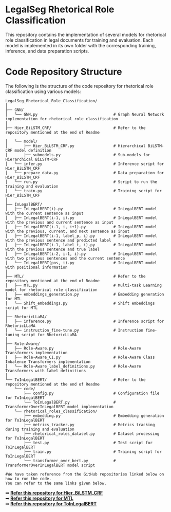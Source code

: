 # LegalSeg Rhetorical Role Classification

This repository contains the implementation of several models for rhetorical role classification in legal documents for training and evaluation. Each model is implemented in its own folder with the corresponding training, inference, and data preparation scripts.


# Code Repository Structure

The following is the structure of the code repository for rhetorical role classification using various models:

```plaintext
LegalSeg_Rhetorical_Role_Classification/
│
├── GNN/
│   └── GNN.py                                 # Graph Neural Network implementation for rhetorical role classification
│
├── Hier_BiLSTM_CRF/                           # Refer to the repository mentioned at the end of Readme

│   └── model/
│       ├── Hier_BiLSTM_CRF.py                 # Hierarchical BiLSTM-CRF model definition
│       ├── submodels.py                       # Sub-models for Hierarchical BiLSTM-CRF
│   └── infer.py                               # Inference script for Hier_BiLSTM_CRF
│   └── prepare_data.py                        # Data preparation for Hier_BiLSTM_CRF
│   └── run.py                                 # Script to run the training and evaluation
│   └── train.py                               # Training script for Hier_BiLSTM_CRF
│
├── InLegalBERT/
│   ├── InLegalBERT(i).py                      # InLegalBERT model with the current sentence as input
│   ├── InLegalBERT(i-1, i).py                 # InLegalBERT model with the previous and current sentence as input
│   ├── InLegalBERT(i-1, i, i+1).py            # InLegalBERT model with the previous, current, and next sentence as input
│   ├── InLegalBERT(i-1, label_p, i).py        # InLegalBERT model with the previous sentence and predicted label
│   ├── InLegalBERT(i-1, label_t, i).py        # InLegalBERT model with the previous sentence and true label
│   ├── InLegalBERT(i-2, i-1, i).py            # InLegalBERT model with two previous sentences and the current sentence
│   └── InLegalBERT(pos, i).py                 # InLegalBERT model with positional information
│
├── MTL/                                       # Refer to the repository mentioned at the end of Readme
│   ├── MTL.py                                 # Multi-task Learning model for rhetorical role classification
│   ├── embeddings_generation.py               # Embedding generation for MTL
│   └── Shift_embeddings.py                    # Shift embeddings script for MTL
│
├── RhetoricLLaMA/
│   ├── inference.py                           # Inference script for RhetoricLLaMA
│   └── instruction_fine-tune.py               # Instruction fine-tuning script for RhetoricLLaMA
│
├── Role-Aware/
│   ├── Role-Aware.py                          # Role-Aware Transformers implementation
|   ├── Role-Aware_CI.py                       # Role-Aware Class Imbalence Transformers implementation
│   └── Role-Aware_label_definitions.py        # Role-Aware Transformers with label definitions
│
└── ToInLegalBERT/                             # Refer to the repository mentioned at the end of Readme
    └── code/
        ├── config.py                          # Configuration file for ToInLegalBERT
        └── ToInLegalBERT.py                   # TransformerOverInLegalBERT model implementation
    └── rhetorical_roles_classification/
        ├── embedding.py                       # Embedding generation for ToInLegalBERT
        ├── metrics_tracker.py                 # Metrics tracking during training and evaluation
        ├── rhetorical_roles_dataset.py        # Dataset processing for ToInLegalBERT
        ├── test.py                            # Test script for ToInLegalBERT
        ├── train.py                           # Training script for ToInLegalBERT
        └── transformer_over_bert.py           # TransformerOverInLegalBERT model script

#We have taken reference from the GitHub repositories linked below on how to run the code.
You can refer to the same links given below.
```
➡ **[Refer this repository for Hier_BiLSTM_CRF](https://github.com/Law-AI/semantic-segmentation)**  
➡ **[Refer this repository for MTL](https://github.com/Exploration-Lab/Rhetorical-Roles)**  
➡ **[Refer this repository for ToInLegalBERT](https://github.com/GM862001/RhetoricalRolesClassification)**  

